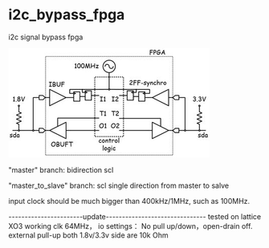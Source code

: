 # i2c_bypass_fpga
i2c signal bypass fpga

![bidirectional sda-line](./i2c_bypass.jpg)

"master" branch: bidirection scl

"master_to_slave" branch: scl single direction from master to salve

input clock should be much bigger than 400kHz/1MHz, such as 100MHz.


-----------------------update-------------------------------
tested on lattice XO3 working clk 64MHz， io settings： No pull up/down，open-drain off. 
external pull-up both 1.8v/3.3v side are 10k Ohm
